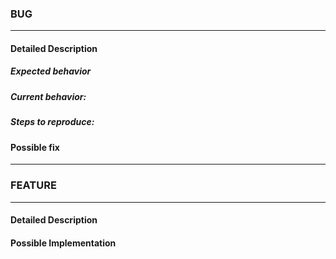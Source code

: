 <!-- Fill out the appropriate section and delete the other. (BUG or Feature)-->

### BUG
---------------------------------------------
#### Detailed Description

##### Expected behavior 

##### Current behavior:

##### Steps to reproduce:


#### Possible fix


________________________________________________________________________________________________

### FEATURE
---------------------------------------------
#### Detailed Description


#### Possible Implementation

